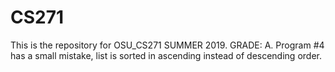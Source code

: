 # CS271
This is the repository for OSU_CS271 SUMMER 2019. 
GRADE: A. Program #4 has a small mistake, list is sorted in ascending instead of descending order.
